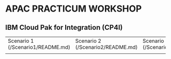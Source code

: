 # APAC PRACTICUM WORKSHOP

## IBM Cloud Pak for Integration (CP4I)

<table>
  <tr>
     <td> Scenario 1 (/Scenario1/README.md) </td>
     <td> Scenario 2 (/Scenario2/README.md) </td>
     <td> Scenario 3 (/Scenario3/README.md) </td>
  </tr>
  <tr>
    <td> </td>
    <td> </td>
    <td> </td>
  </tr>
 </table>
